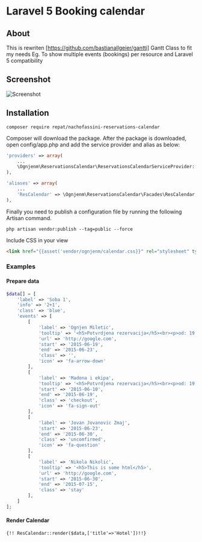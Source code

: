 # Laravel 5 Booking calendar
## About
This is rewriten [https://github.com/bastianallgeier/gantti] Gantt Class to fit my needs Eg. To show multiple events (bookings) per resource and Laravel 5 compatibility

## Screenshot

![Screenshot](https://raw.githubusercontent.com/ognjenm/reservations-calendar/master/calendar.png)

## Installation

`composer require repat/nachofassini-reservations-calendar`

Composer will download the package. After the package is downloaded, open config/app.php and add the service provider and alias as below:

```php
'providers' => array(
    ...
    \Ognjenm\ReservationsCalendar\ReservationsCalendarServiceProvider::class,
),

'aliases' => array(
    ...
    'ResCalendar' => \Ognjenm\ReservationsCalendar\Facades\ResCalendar::class,
),
```

Finally you need to publish a configuration file by running the following Artisan command.

`php artisan vendor:publish --tag=public --force`

Include CSS in your view

```html
<link href="{{asset('vendor/ognjenm/calendar.css}}" rel="stylesheet" type="text/css">

```

### Examples

#### Prepare data 
```php
$data[] = [
    'label' => 'Soba 1',
    'info' => '2+1',
    'class' => 'blue',
    'events' => [
        [
            'label' => 'Ognjen Miletic',
            'tooltip' => '<h5>Potvrdjena rezervacija</h5><br><p>od: 19.06.2015</p><p>do: 23.06.2015</p><p>Ukupno: 578 EUR</p>',
            'url' => 'http://google.com',
            'start' => '2015-06-19',
            'end' => '2015-06-23',
            'class' => '',
            'icon' => 'fa-arrow-down'
        ],
        [
            'label' => 'Madona i ekipa',
            'tooltip' => '<h5>Potvrdjena rezervacija</h5><br><p>od: 19.06.2015</p><p>do: 23.06.2015</p><p>Ukupno: 1578 EUR</p>',
            'start' => '2015-06-10',
            'end' => '2015-06-19',
            'class' => 'checkout',
            'icon' => 'fa-sign-out'
        ],
        [
            'label' => 'Jovan Jovanovic Zmaj',
            'start' => '2015-06-23',
            'end' => '2015-06-30',
            'class' => 'uncomfirmed',
            'icon' => 'fa-question'
        ],
        [
            'label' => 'Nikola Nikolic',
            'tooltip' => '<h5>This is some html</h5>',
            'url' => 'http://google.com',
            'start' => '2015-06-30',
            'end' => '2015-07-15',
            'class' => 'stay'
        ],
    ]
];

```

#### Render Calendar
```
{!! ResCalendar::render($data,['title'=>'Hotel'])!!}
```
